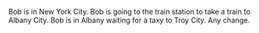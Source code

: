 Bob is in New York City.
Bob is going to the train station to take a train to Albany City.
Bob is in Albany waiting for a taxy to Troy City.
Any change.
